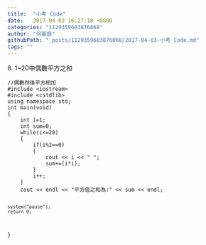 ```yaml
---
title:  "小考 Code"
date:   2017-04-03 16:27:10 +0800
categories: "1129359603876068"
author: "何基銓"
githubPath: "_posts/1129359603876068/2017-04-03-小考 Code.md"
tags: ""
---
```

<p>8. 1~20中偶數平方之和</p>
<pre class="language-cpp"><code>//偶數然後平方相加 
#include &lt;iostream&gt;
#include &lt;cstdlib&gt;
using namespace std;
int main(void)
{
	int i=1;
	int sum=0;
	while(i&lt;=20)
	{
		if(i%2==0)
		{
			cout &lt;&lt; i &lt;&lt; " ";
			sum+=(i*i);
		}
		i++;
	}
	cout &lt;&lt; endl &lt;&lt; "平方值之和為:" &lt;&lt; sum &lt;&lt; endl; 
	
	system("pause");
	return 0;
}</code></pre>
<p>&nbsp;</p>
<p>&nbsp;</p>
<p>&nbsp;</p>
<p>&nbsp;</p>
<p>&nbsp;</p>
<p>&nbsp;</p>
<p>&nbsp;</p>
<p>&nbsp;</p>
<p>&nbsp;</p>
<p>&nbsp;</p>